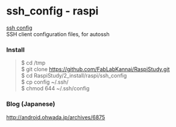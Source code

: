 # ssh_config - raspi
[ssh config](http://linux.die.net/man/5/ssh_config) <br/>
SSH client configuration files, for autossh <br/>

### Install
> $ cd /tmp <br/>
> $ git clone https://github.com/FabLabKannai/RaspiStudy.git <br/>
> $ cd RaspiStudy/2_install/raspi/ssh_config <br/>
> $ cp config ~/.ssh/ <br/>
> $ chmod 644  ~/.ssh/config <br/>

### Blog (Japanese)
http://android.ohwada.jp/archives/6875
